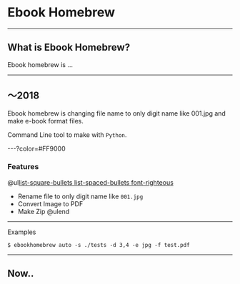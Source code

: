 # Ebook Homebrew

---

## What is Ebook Homebrew?

Ebook homebrew is ...

---

## ～2018

Ebook homebrew is changing file name to only digit name like 001.jpg and make e-book format files.

Command Line tool to make with `Python`.

---?color=#FF9000

### Features

@ul[list-square-bullets list-spaced-bullets font-righteous](false)
- Rename file to only digit name like `001.jpg`
- Convert Image to PDF
- Make Zip
@ulend

---

Examples

```
$ ebookhomebrew auto -s ./tests -d 3,4 -e jpg -f test.pdf
```

---

## Now..

